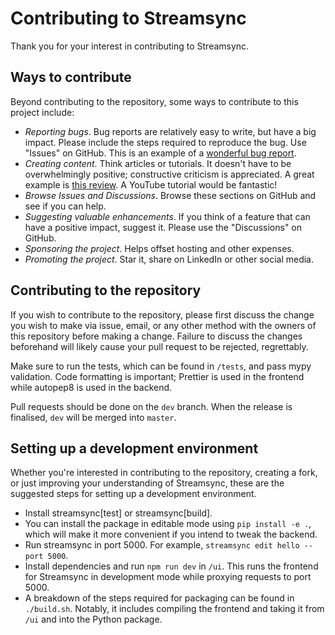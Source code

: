 # Contributing to Streamsync

Thank you for your interest in contributing to Streamsync.

## Ways to contribute

Beyond contributing to the repository, some ways to contribute to this project include: 

- *Reporting bugs*. Bug reports are relatively easy to write, but have a big impact. Please include the steps required to reproduce the bug. Use "Issues" on GitHub. This is an example of a [wonderful bug report](https://github.com/streamsync-cloud/streamsync/issues/24).
- *Creating content*. Think articles or tutorials. It doesn't have to be overwhelmingly positive; constructive criticism is appreciated. A great example is [this review](https://jreyesr.github.io/posts/streamsync-review/). A YouTube tutorial would be fantastic!
- *Browse Issues and Discussions*. Browse these sections on GitHub and see if you can help.
- *Suggesting valuable enhancements*. If you think of a feature that can have a positive impact, suggest it. Please use the "Discussions" on GitHub.
- *Sponsoring the project*. Helps offset hosting and other expenses.
- *Promoting the project*. Star it, share on LinkedIn or other social media.

## Contributing to the repository

If you wish to contribute to the repository, please first discuss the change you wish to make via issue, email, or any other method with the owners of this repository before making a change. Failure to discuss the changes beforehand will likely cause your pull request to be rejected, regrettably.

Make sure to run the tests, which can be found in `/tests`, and pass mypy validation. Code formatting is important; Prettier is used in the frontend while autopep8 is used in the backend.

Pull requests should be done on the `dev` branch. When the release is finalised, `dev` will be merged into `master`.

## Setting up a development environment

Whether you're interested in contributing to the repository, creating a fork, or just improving your understanding of Streamsync, these are the suggested steps for setting up a development environment.
- Install streamsync[test] or streamsync[build].
- You can install the package in editable mode using `pip install -e .`, which will make it more convenient if you intend to tweak the backend.
- Run streamsync in port 5000. For example, `streamsync edit hello --port 5000`.
- Install dependencies and run `npm run dev` in `/ui`. This runs the frontend for Streamsync in development mode while proxying requests to port 5000.
- A breakdown of the steps required for packaging can be found in `./build.sh`. Notably, it includes compiling the frontend and taking it from `/ui` and into the Python package.